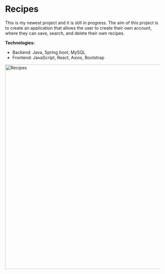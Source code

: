 # Recipes

This is my newest project and it is still in progress. 
The aim of this project is to create an application that allows the user to create their own account, where they can save, search, and delete their own recipes.  

**Technologies:**
- Backend: Java, Spring boot, MySQL
- Frontend: JavaScript, React, Axios, Bootstrap

<img width="664" alt="Recipes" src="https://github.com/tiiaojares/recipes/assets/123379881/86552518-83b1-42bc-817b-2a547fc17457">
